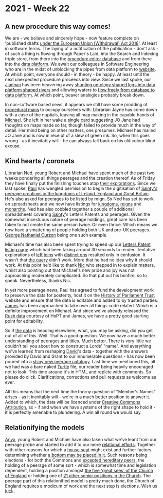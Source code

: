 # 2021 - Week 22

## A new procedure this way comes!

We are - we believe and sincerely hope - now feature complete on 'published drafts [under the European Union (Withdrawal) Act 2018](https://www.legislation.gov.uk/ukpga/2018/16/schedule/8/enacted#schedule-8-paragraph-14)'. At least in software terms. The laying of a notification of the publication - don't ask - of such a thing is flowing through Paper's Laid, into the Search and Indexing triple store, from there into the [procedure editor database](https://github.com/ukparliament/ontologies/blob/master/procedure/meta/editor/schema.png) and from there into the [data platform](https://api.parliament.uk/). We await our colleagues in Software Engineering who are in the midst of unblocking the pipes from data platform to [website](https://statutoryinstruments.parliament.uk/). At which point, everyone should - in theory - be happy. At least until the next unexpected procedure proceeds into view. Since we last spoke, our [Jianhan](https://twitter.com/jianhanzhu) has been beavering away [shunting ontology shaped logs into data platform shaped rivers](https://trello.com/c/Jrysyf83/7-add-published-drafts-to-physical-ontology) and allowing waters to [flow freely from database to data platform](https://trello.com/c/CNuySfFU/22-orchestrate-published-draft-data-in-to-data-platform-triple-store). At which point, beaver analogies probably break down.

In non-software based news, it appears we still have some prodding of [procedural maps](https://ukparliament.github.io/ontologies/procedure/flowcharts/published-drafts-under-euwa/logic-gates/published-drafts-under-euwa.pdf) to occupy ourselves with. Librarian Jayne has come down with a case of the nuptials, leaving all map making in the capable hands of [Michael](https://twitter.com/fantasticlife). She left in her wake a [single card](https://trello.com/c/F1etoEdn/26-edits-to-procedure-maps-from-jw) suggesting JO Jane had thoughts on maps made so far, though failed to provide much in the way of detail. Her mind being on other matters, one presumes. Michael has mailed JO Jane and is now in receipt of a slew of green ink. So, when this goes wrong - as it inevitably will - he can always fall back on his old colour blind excuse.

## Kind hearts / coronets

Librarian Ned, young Robert and Michael have spent much of the past two weeks pondering all things peerages and the creation thereof. As of Friday they have finally put the finishing touches atop [their explorations](https://api.parliament.uk/peerages). Since we last spoke, [Paul](https://twitter.com/pseaward1) has wangled permission to begin the digitisation of [Sainty's peerage creations in the kingdoms of Ireland, England and Great Britain](https://www.wiley.com/en-gb/Peerage+Creations%3A+Chronological+Lists+of+Creations+in+the+Peerages+of+England+and+Great+Britain+1649+1800+and+of+Ireland+1603+1898-p-9781405180436). He's also asked for peerages to be listed by reign. So Ned has set to work on spreadsheets and we now have listings for [kingdoms](https://api.parliament.uk/peerages/kingdoms), [reigns](https://api.parliament.uk/peerages/reigns) and [monarchs](https://api.parliament.uk/peerages/monarchs). Ned has also cobbled together a couple of additional spreadsheets covering [Sainty](https://en.wikipedia.org/wiki/John_Sainty_(parliamentary_official))'s Letters Patents and peerages. Given the somewhat incestuous nature of peerage holdings, great care has been taken to not create the same person twice. Or even thrice. Which means we now have a smattering of people holding both UK and pre-UK peerages. [George Nathaniel Curzon](https://api.parliament.uk/peerages/people/711) being one such example.

Michael's time has also been spent trying to speed up our [Letters Patent listing page](https://api.parliament.uk/peerages/letters-patent) which had been taking around 30 seconds to render. Tentative explorations of [left joins](https://www.w3schools.com/sql/sql_join_left.asp) with [distinct ons](https://www.geekytidbits.com/postgres-distinct-on/) resulted only in confusion. It wasn't that [the query](https://github.com/ukparliament/peerages/blob/master/app/controllers/letters_patent_controller.rb#L6) didn't work. More that he had no idea why it should work. At this point he'd like to thank [Nic](https://twitter.com/nicferrier) who stepped in to explain matters, whilst also pointing out that Michael's new pride and joy was not approaching moderately complicated. So that put out his bonfire, so to speak. Nevertheless, thanks Nic.

In yet more peerage news, Paul has agreed to fund the development work to preserve the data for posterity, host it on the [History of Parliament Trust](https://www.historyofparliamentonline.org/) website and ensure that the data is editable and added to by trusted parties. [James](https://twitter.com/jamesjefferies) has been approached to take over all things code related. Which is a definite improvement on Michael. And since we've already released the [Rush data](https://membersafter1832.historyofparliamentonline.org/) courtesy of HoPT and James, we have a pretty good starting point for editability.

So if [the data](https://api.parliament.uk/peerages/meta/schema) is heading elsewhere, what, you may be asking, did you get out of all of this. Well. That is a good question. We now have a much better understanding of peerages and titles. Much better. There is very little we couldn't tell you about how to construct a Lords' "name". And everything we've learned from reshaping [David](https://twitter.com/clerkly)'s data - together with the answers provided by David and Grant to our innumerable questions - has now been poured into a [shiny new peerage ontology](https://ukparliament.github.io/ontologies/peerage/peerage-ontology.html). Last time we mentioned this, all we had was a bare naked [Turtle](https://en.wikipedia.org/wiki/Turtle_(syntax)) file, our reader being heavily encouraged not to look. This time around it's in HTML and replete with comments. So please do click. Clarifications, corrections and pull requests as welcome as ever.

All this means that the next time the thorny question of "Member's Names" arises - as it inevitably will - we're in a much better position to answer it. Added to which, the data will be licenced under [Creative Commons Attribution](https://creativecommons.org/licenses/by/3.0/), so - if and when we have systems of the right shape to hold it - it is perfectly amenable to plundering. A win all round we would say.

## Relationifying the models

[Anya](https://twitter.com), young Robert and Michael have also taken what we've leant from our peerage probe and started to add it to our more [relational efforts](https://ukparliament.github.io/ontologies/meta/relational/). Together with other reasons for which a [house seat](https://ukparliament.github.io/ontologies/house-membership/house-membership-ontology.html#d4e29) might exist and further factors determining whether [a bottom may be placed in it](https://ukparliament.github.io/ontologies/house-membership/house-membership-ontology.html#d4e63). Such reasons being elections - for both the Commons and [excepted hereditary peers](https://en.wikipedia.org/wiki/By-elections_to_the_House_of_Lords), the holding of a peerage of some sort - which is somewhat time and legislation dependent, holding a position amongst [the five 'great sees' of the Church of England](https://en.wikipedia.org/wiki/List_of_bishops_in_the_Church_of_England#Lords_Spiritual_with_ex_officio_seniority) or holding one of [21 other senior positions in the Church](https://en.wikipedia.org/wiki/List_of_bishops_in_the_Church_of_England#Lords_Spiritual_with_seniority_of_service). The peerage part of this relationified model is pretty much done, the Church of England requires a modicum of work and the next step is elections. Wish us luck.
